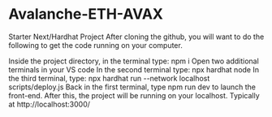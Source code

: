 # Avalanche-ETH-AVAX

Starter Next/Hardhat Project
After cloning the github, you will want to do the following to get the code running on your computer.

Inside the project directory, in the terminal type: npm i
Open two additional terminals in your VS code
In the second terminal type: npx hardhat node
In the third terminal, type: npx hardhat run --network localhost scripts/deploy.js
Back in the first terminal, type npm run dev to launch the front-end.
After this, the project will be running on your localhost. Typically at http://localhost:3000/
